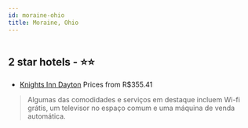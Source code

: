 ```yaml
---
id: moraine-ohio
title: Moraine, Ohio
---
```


<center><img src="https://i.travelapi.com/hotels/1000000/470000/460100/460090/7cca85da_z.jpg" alt="" /></center>


##  2 star hotels - ⭐️⭐️

-    [Knights Inn Dayton](https://www.hurb.com/br/aud/https://www.hurb.com/br/hotels/moraine/knights-inn-dayton-HT-CTXL?cmp=18055) Prices from R$355.41
   > Algumas das comodidades e serviços em destaque incluem Wi-fi grátis, um televisor no espaço comum e uma máquina de venda automática.
